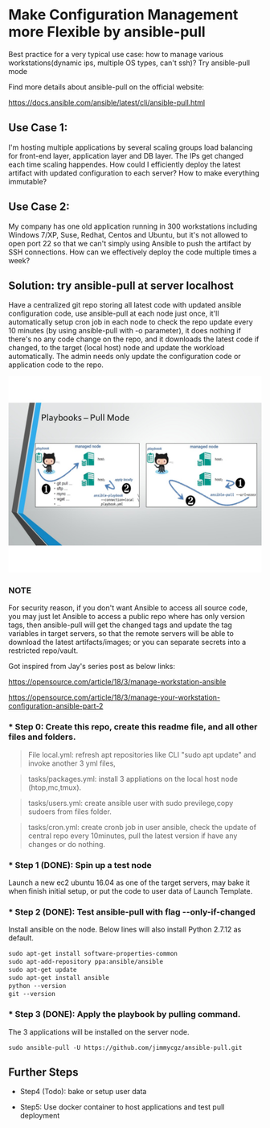 # Make Configuration Management more Flexible by ansible-pull 
Best practice for a very typical use case: how to manage various workstations(dynamic ips, multiple OS types, can't ssh)? Try ansible-pull mode

Find more details about ansible-pull on the official website:

https://docs.ansible.com/ansible/latest/cli/ansible-pull.html

## Use Case 1:

I'm hosting multiple applications by several scaling groups load balancing for front-end layer, application layer and DB layer. The IPs get changed each time scaling happendes. How could I efficiently deploy the latest artifact with updated configuration to each server? How to make everything immutable?

## Use Case 2:

My company has one old application running in 300 workstations including Windows 7/XP, Suse, Redhat, Centos and Ubuntu, but it's not allowed to open port 22 so that we can't simply using Ansible to push the artifact by SSH connections. How can we effectively deploy the code multiple times a week?

## Solution: try ansible-pull at server localhost
Have a centralized git repo storing all latest code with updated ansible configuration code, use ansible-pull at each node just once, it'll automatically setup cron job in each node to check the repo update every 10 minutes (by using ansible-pull with -o parameter), it does nothing if there's no any code change on the repo, and it downloads the latest code if changed, to the target (local host) node and update the workload automatically. The admin needs only update the configuration code or application code to the repo.

![Diagram1](https://github.com/jimmycgz/ansible-pull/blob/master/ansible-pull.jpg)

### NOTE
For security reason, if you don't want Ansible to access all source code, you may just let Ansible to access a public repo where has only version tags, then ansible-pull will get the changed tags and update the tag variables in target servers, so that the remote servers will be able to download the latest artifacts/images; or you can separate secrets into a restricted repo/vault.

Got inspired from Jay's series post as below links:

https://opensource.com/article/18/3/manage-workstation-ansible

https://opensource.com/article/18/3/manage-your-workstation-configuration-ansible-part-2

### * Step 0: Create this repo, create this readme file, and all other files and folders.

> File local.yml: refresh apt repositories like CLI "sudo apt update" and invoke another 3 yml files, 

> tasks/packages.yml: install 3 appliations on the local host node (htop,mc,tmux).

> tasks/users.yml: create ansible user with sudo previlege,copy sudoers from files folder.

> tasks/cron.yml: create cronb job in user ansible, check the update of central repo every 10minutes, pull the latest version if have any changes or do nothing.


### * Step 1 (DONE): Spin up a test node
Launch a new ec2 ubuntu 16.04 as one of the target servers, may bake it when finish initial setup, or put the code to user data of Launch Template.

### * Step 2 (DONE): Test ansible-pull with flag --only-if-changed 
Install ansible on the node. Below lines will also install Python 2.7.12 as default.

```
sudo apt-get install software-properties-common
sudo apt-add-repository ppa:ansible/ansible
sudo apt-get update
sudo apt-get install ansible
python --version
git --version
```

### * Step 3 (DONE): Apply the playbook by pulling command. 
The 3 applications will be installed on the server node.

```
sudo ansible-pull -U https://github.com/jimmycgz/ansible-pull.git
```

## Further Steps

* Step4 (Todo): bake or setup user data

* Step5: Use docker container to host applications and test pull deployment

